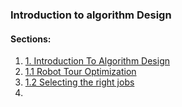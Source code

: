 ### Introduction to algorithm Design
#### Sections:
1. [1. Introduction To Algorithm Design](1.%20Introduction%20To%20Algorithm%20Design.md)
2. [1.1 Robot Tour Optimization](1.1%20Robot%20Tour%20Optimization.md)
3. [1.2 Selecting the right jobs](1.2%20Selecting%20the%20right%20jobs)
4. 